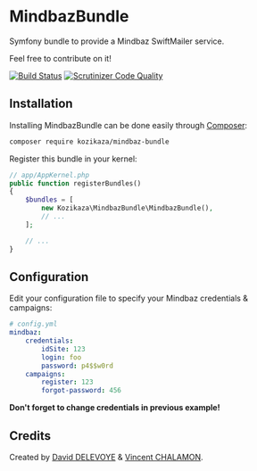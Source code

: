 # MindbazBundle

Symfony bundle to provide a Mindbaz SwiftMailer service.

Feel free to contribute on it!

[![Build Status](https://travis-ci.org/Kozikaza/MindbazBundle.svg?branch=master)](https://travis-ci.org/Kozikaza/MindbazBundle)
[![Scrutinizer Code Quality](https://scrutinizer-ci.com/g/Kozikaza/MindbazBundle/badges/quality-score.png?b=master)](https://scrutinizer-ci.com/g/Kozikaza/MindbazBundle/?branch=master)

## Installation

Installing MindbazBundle can be done easily through [Composer](https://getcomposer.org/):

```bash
composer require kozikaza/mindbaz-bundle
```

Register this bundle in your kernel:

```php
// app/AppKernel.php
public function registerBundles()
{
    $bundles = [
        new Kozikaza\MindbazBundle\MindbazBundle(),
        // ...
    ];

    // ...
}
```

## Configuration

Edit your configuration file to specify your Mindbaz credentials & campaigns:

```yml
# config.yml
mindbaz:
    credentials:
        idSite: 123
        login: foo
        password: p4$$w0rd
    campaigns:
        register: 123
        forgot-password: 456
```

**Don't forget to change credentials in previous example!**

## Credits

Created by [David DELEVOYE](https://github.com/daviddlv/) & [Vincent CHALAMON](https://github.com/vincentchalamon/).
